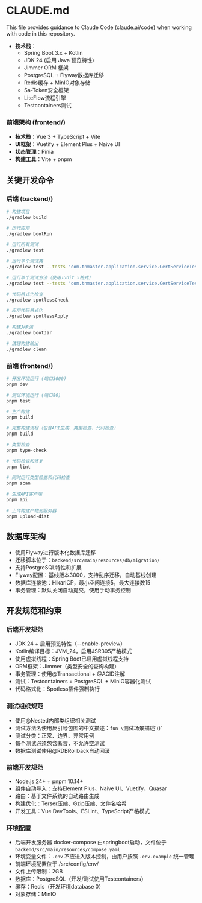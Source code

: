 # CLAUDE.md

This file provides guidance to Claude Code (claude.ai/code) when working with code in this repository.

- **技术栈**：
  - Spring Boot 3.x + Kotlin
  - JDK 24 (启用 Java 预览特性)
  - Jimmer ORM 框架
  - PostgreSQL + Flyway数据库迁移
  - Redis缓存 + MinIO对象存储
  - Sa-Token安全框架
  - LiteFlow流程引擎
  - Testcontainers测试

### 前端架构 (frontend/)

- **技术栈**：Vue 3 + TypeScript + Vite
- **UI框架**：Vuetify + Element Plus + Naive UI
- **状态管理**：Pinia
- **构建工具**：Vite + pnpm

## 关键开发命令

### 后端 (backend/)

```bash
# 构建项目
./gradlew build

# 运行应用
./gradlew bootRun

# 运行所有测试
./gradlew test

# 运行单个测试类
./gradlew test --tests "com.tnmaster.application.service.CertServiceTest"

# 运行单个测试方法（使用JUnit 5格式）
./gradlew test --tests "com.tnmaster.application.service.CertServiceTest.正常 上传单个有效证件附件时，应成功保存并返回正确结果"

# 代码格式化检查
./gradlew spotlessCheck

# 应用代码格式化
./gradlew spotlessApply

# 构建JAR包
./gradlew bootJar

# 清理构建输出
./gradlew clean
```

### 前端 (frontend/)

```bash
# 开发环境运行 (端口3000)
pnpm dev

# 测试环境运行 (端口80)
pnpm test

# 生产构建
pnpm build

# 完整构建流程（包含API生成、类型检查、代码检查）
pnpm build

# 类型检查
pnpm type-check

# 代码检查和修复
pnpm lint

# 同时运行类型检查和代码检查
pnpm scan

# 生成API客户端
pnpm api

# 上传构建产物到服务器
pnpm upload-dist
```

## 数据库架构

- 使用Flyway进行版本化数据库迁移
- 迁移脚本位于：`backend/src/main/resources/db/migration/`
- 支持PostgreSQL特性和扩展
- Flyway配置：基线版本3000，支持乱序迁移，自动基线创建
- 数据库连接池：HikariCP，最小空闲连接5，最大连接数15
- 事务管理：默认关闭自动提交，使用手动事务控制

## 开发规范和约束

### 后端开发规范

- JDK 24 + 启用预览特性（--enable-preview）
- Kotlin编译目标：JVM_24，启用JSR305严格模式
- 使用虚拟线程：Spring Boot已启用虚拟线程支持
- ORM框架：Jimmer（类型安全的查询构建）
- 事务管理：使用@Transactional + @ACID注解
- 测试：Testcontainers + PostgreSQL + MinIO容器化测试
- 代码格式化：Spotless插件强制执行

### 测试组织规范

- 使用@Nested内部类组织相关测试
- 测试方法名使用反引号包围的中文描述：`fun \`测试场景描述\`()`
- 测试分类：正常、边界、异常用例
- 每个测试必须包含断言，不允许空测试
- 数据库测试使用@RDBRollback自动回滚

### 前端开发规范

- Node.js 24+ + pnpm 10.14+
- 组件自动导入：支持Element Plus、Naive UI、Vuetify、Quasar
- 路由：基于文件系统的自动路由生成
- 构建优化：Terser压缩、Gzip压缩、文件名哈希
- 开发工具：Vue DevTools、ESLint、TypeScript严格模式

### 环境配置

- 后端开发服务器 docker-compose 由springboot启动，文件位于 `backend/src/main/resources/compose.yaml`
- 环境变量文件：`.env` 不应进入版本控制，由用户按照 `.env.example` 统一管理
- 前端环境配置位于./src/config/env/
- 文件上传限制：2GB
- 数据库：PostgreSQL（开发/测试使用Testcontainers）
- 缓存：Redis（开发环境database 0）
- 对象存储：MinIO
